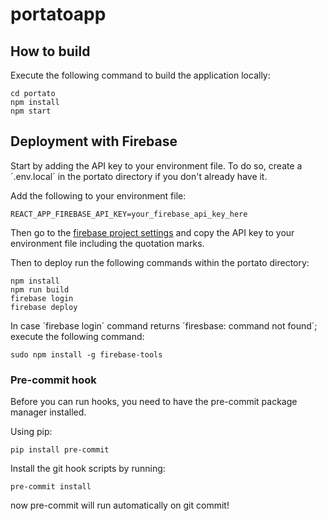 # portatoapp

## How to build

Execute the following command to build the application locally:

```
cd portato
npm install
npm start
```

## Deployment with Firebase

Start by adding the API key to your environment file. To do so, create a ´.env.local´ in the portato directory if you don't already have it.

Add the following to your environment file:
```
REACT_APP_FIREBASE_API_KEY=your_firebase_api_key_here
```
Then go to the [firebase project settings](https://console.firebase.google.com/project/portatoapp/settings/general/web:MDIyZWQwZjktMjRlNy00ZjNmLWFhOTgtYWRjMWRkZWEyOGFk) and copy the API key to your environment file including the quotation marks.

Then to deploy run the following commands within the portato directory:

```
npm install
npm run build
firebase login
firebase deploy
```
In case ´firebase login´ command returns ´firesbase: command not found´; execute the following command:

```
sudo npm install -g firebase-tools
```

### Pre-commit hook

Before you can run hooks, you need to have the pre-commit package manager installed.

Using pip:

```
pip install pre-commit
```

Install the git hook scripts by running:

```
pre-commit install
```
now pre-commit will run automatically on git commit!
